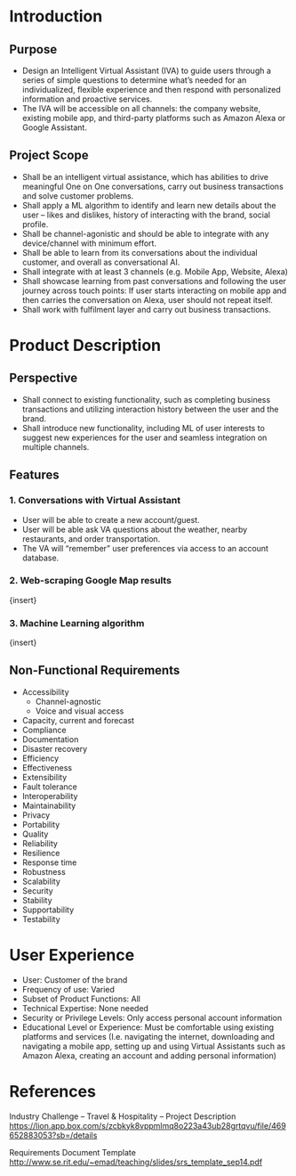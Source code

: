 # Introduction

## Purpose

- Design an Intelligent Virtual Assistant (IVA) to guide users through a series of simple questions to determine what’s needed for an individualized, flexible experience and then respond with personalized information and proactive services. 
- The IVA will be accessible on all channels: the company website, existing mobile app, and third-party platforms such as Amazon Alexa or Google Assistant. 

## Project Scope

- Shall be an intelligent virtual assistance, which has abilities to drive meaningful One on One conversations, carry out business transactions and solve customer problems. 
- Shall apply a ML algorithm to identify and learn new details about the user – likes and dislikes, history of interacting with the brand, social profile. 
- Shall be channel-agonistic and should be able to integrate with any device/channel with minimum effort. 
- Shall be able to learn from its conversations about the individual customer, and overall as conversational AI. 
- Shall integrate with at least 3 channels (e.g. Mobile App, Website, Alexa) 
- Shall showcase learning from past conversations and following the user journey across touch points: If user starts interacting on mobile app and then carries the conversation on Alexa, user should not repeat itself. 
- Shall work with fulfilment layer and carry out business transactions.


# Product Description

## Perspective

- Shall connect to existing functionality, such as completing business transactions and utilizing interaction history between the user and the brand. 
- Shall introduce new functionality, including ML of user interests to suggest new experiences for the user and seamless integration on multiple channels.

## Features

### 1. Conversations with Virtual Assistant 

- User will be able to create a new account/guest. 
- User will be able ask VA questions about the weather, nearby restaurants, and order transportation. 
- The VA will “remember” user preferences via access to an account database.

### 2. Web-scraping Google Map results 

{insert}

### 3. Machine Learning algorithm

{insert}


## Non-Functional Requirements

- Accessibility 
	- Channel-agnostic 
	- Voice and visual access 
- Capacity, current and forecast 
- Compliance 
- Documentation 
- Disaster recovery 
- Efficiency 
- Effectiveness 
- Extensibility 
- Fault tolerance 
- Interoperability 
- Maintainability 
- Privacy 
- Portability 
- Quality 
- Reliability 
- Resilience 
- Response time 
- Robustness 
- Scalability 
- Security 
- Stability 
- Supportability 
- Testability



# User Experience

- User: Customer of the brand 
- Frequency of use: Varied 
- Subset of Product Functions: All 
- Technical Expertise: None needed 
- Security or Privilege Levels: Only access personal account information 
- Educational Level or Experience: Must be comfortable using existing platforms and services (I.e. navigating the internet, downloading and navigating a mobile app, setting up and using Virtual Assistants such as Amazon Alexa, creating an account and adding personal information) 



# References

Industry Challenge – Travel & Hospitality – Project Description https://lion.app.box.com/s/zcbkyk8vppmlmq8o223a43ub28grtqvu/file/469652883053?sb=/details 

Requirements Document Template http://www.se.rit.edu/~emad/teaching/slides/srs_template_sep14.pdf
